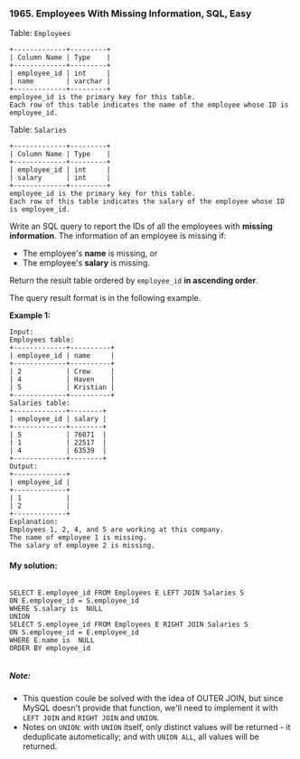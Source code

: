 ### 1965. Employees With Missing Information, SQL, Easy

Table: `Employees`

```
+-------------+---------+
| Column Name | Type    |
+-------------+---------+
| employee_id | int     |
| name        | varchar |
+-------------+---------+
employee_id is the primary key for this table.
Each row of this table indicates the name of the employee whose ID is employee_id.
```

 

Table: `Salaries`

```
+-------------+---------+
| Column Name | Type    |
+-------------+---------+
| employee_id | int     |
| salary      | int     |
+-------------+---------+
employee_id is the primary key for this table.
Each row of this table indicates the salary of the employee whose ID is employee_id.
```

 

Write an SQL query to report the IDs of all the employees with **missing information**. The information of an employee is missing if:

- The employee's **name** is missing, or
- The employee's **salary** is missing.

Return the result table ordered by `employee_id` **in ascending order**.

The query result format is in the following example.

 

**Example 1:**

```
Input: 
Employees table:
+-------------+----------+
| employee_id | name     |
+-------------+----------+
| 2           | Crew     |
| 4           | Haven    |
| 5           | Kristian |
+-------------+----------+
Salaries table:
+-------------+--------+
| employee_id | salary |
+-------------+--------+
| 5           | 76071  |
| 1           | 22517  |
| 4           | 63539  |
+-------------+--------+
Output: 
+-------------+
| employee_id |
+-------------+
| 1           |
| 2           |
+-------------+
Explanation: 
Employees 1, 2, 4, and 5 are working at this company.
The name of employee 1 is missing.
The salary of employee 2 is missing.
```

#### My solution:
```mySQL

SELECT E.employee_id FROM Employees E LEFT JOIN Salaries S
ON E.employee_id = S.employee_id
WHERE S.salary is  NULL
UNION 
SELECT S.employee_id FROM Employees E RIGHT JOIN Salaries S
ON S.employee_id = E.employee_id
WHERE E.name is  NULL
ORDER BY employee_id


```

##### Note:

- This question coule be solved with the idea of OUTER JOIN, but since MySQL doesn't provide that function, we'll need to implement it with `LEFT JOIN` and `RIGHT JOIN` and `UNION`.
- Notes on `UNION`:  with `UNION` itself, only distinct values will be returned - it deduplicate autometically; and with `UNION ALL`, all values will be returned.
